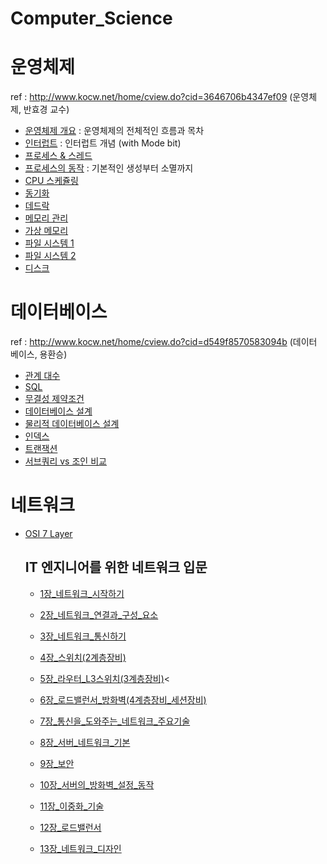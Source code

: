 # Computer_Science

# 운영체제
ref : http://www.kocw.net/home/cview.do?cid=3646706b4347ef09 (운영체제, 반효경 교수)



- [운영체제 개요](https://github.com/takm124/Computer_Science/blob/main/%EC%9A%B4%EC%98%81%EC%B2%B4%EC%A0%9C/%EC%9A%B4%EC%98%81%EC%B2%B4%EC%A0%9C%20%EA%B0%9C%EC%9A%94.md) : 운영체제의 전체적인 흐름과 목차
- [인터럽트](https://github.com/takm124/Computer_Science/blob/main/%EC%9A%B4%EC%98%81%EC%B2%B4%EC%A0%9C/Interrupt.md) : 인터럽트 개념 (with Mode bit)
- [프로세스 & 스레드](https://github.com/takm124/Computer_Science/blob/main/%EC%9A%B4%EC%98%81%EC%B2%B4%EC%A0%9C/Process.md)
- [프로세스의 동작](https://github.com/takm124/Computer_Science/blob/main/%EC%9A%B4%EC%98%81%EC%B2%B4%EC%A0%9C/Process%20Management.md) : 기본적인 생성부터 소멸까지
- [CPU 스케쥴링](https://github.com/takm124/Computer_Science/blob/main/%EC%9A%B4%EC%98%81%EC%B2%B4%EC%A0%9C/CPU%20scheduling.md)
- [동기화](https://github.com/takm124/Computer_Science/blob/main/%EC%9A%B4%EC%98%81%EC%B2%B4%EC%A0%9C/Process%20Synchronization.md)
- [데드락](https://github.com/takm124/Computer_Science/blob/main/%EC%9A%B4%EC%98%81%EC%B2%B4%EC%A0%9C/Deadlock.md)
- [메모리 관리](https://github.com/takm124/Computer_Science/blob/main/%EC%9A%B4%EC%98%81%EC%B2%B4%EC%A0%9C/Memory%20Management.md)
- [가상 메모리](https://github.com/takm124/Computer_Science/blob/main/%EC%9A%B4%EC%98%81%EC%B2%B4%EC%A0%9C/Virtual%20Memory.md)
- [파일 시스템 1](https://github.com/takm124/Computer_Science/blob/main/%EC%9A%B4%EC%98%81%EC%B2%B4%EC%A0%9C/File%20System.md)
- [파일 시스템 2](https://github.com/takm124/Computer_Science/blob/main/%EC%9A%B4%EC%98%81%EC%B2%B4%EC%A0%9C/File%20System%20Implementation.md)
- [디스크](https://github.com/takm124/Computer_Science/blob/main/%EC%9A%B4%EC%98%81%EC%B2%B4%EC%A0%9C/Disk%20Management%20and%20Scheduling.md)


# 데이터베이스
ref : http://www.kocw.net/home/cview.do?cid=d549f8570583094b (데이터 베이스, 용환승)
- [관계 대수](https://github.com/takm124/Computer_Science/blob/main/%EB%8D%B0%EC%9D%B4%ED%84%B0%EB%B2%A0%EC%9D%B4%EC%8A%A4/Relational_Algebra.md)
- [SQL](https://github.com/takm124/Computer_Science/blob/main/%EB%8D%B0%EC%9D%B4%ED%84%B0%EB%B2%A0%EC%9D%B4%EC%8A%A4/SQL.md)
- [무결성 제약조건](https://github.com/takm124/Computer_Science/blob/main/%EB%8D%B0%EC%9D%B4%ED%84%B0%EB%B2%A0%EC%9D%B4%EC%8A%A4/%EB%AC%B4%EA%B2%B0%EC%84%B1%20%EC%A0%9C%EC%95%BD%EC%A1%B0%EA%B1%B4.md)
- [데이터베이스 설계](https://github.com/takm124/Computer_Science/blob/main/%EB%8D%B0%EC%9D%B4%ED%84%B0%EB%B2%A0%EC%9D%B4%EC%8A%A4/%EB%8D%B0%EC%9D%B4%ED%84%B0%EB%B2%A0%EC%9D%B4%EC%8A%A4%20%EC%84%A4%EA%B3%84.md)
- [물리적 데이터베이스 설계](https://github.com/takm124/Computer_Science/blob/main/%EB%8D%B0%EC%9D%B4%ED%84%B0%EB%B2%A0%EC%9D%B4%EC%8A%A4/%EB%AC%BC%EB%A6%AC%EC%A0%81%20%EB%8D%B0%EC%9D%B4%ED%84%B0%20%EB%B2%A0%EC%9D%B4%EC%8A%A4%20%EC%84%A4%EA%B3%84.md)
- [인덱스](https://github.com/takm124/Computer_Science/blob/main/%EB%8D%B0%EC%9D%B4%ED%84%B0%EB%B2%A0%EC%9D%B4%EC%8A%A4/%EC%9D%B8%EB%8D%B1%EC%8A%A4.md)
- [트랜잭션](https://github.com/takm124/Computer_Science/blob/main/%EB%8D%B0%EC%9D%B4%ED%84%B0%EB%B2%A0%EC%9D%B4%EC%8A%A4/Transaction.md)
- [서브쿼리 vs 조인 비교](https://github.com/takm124/Computer_Science/blob/main/%EB%8D%B0%EC%9D%B4%ED%84%B0%EB%B2%A0%EC%9D%B4%EC%8A%A4/%EC%84%9C%EB%B8%8C%EC%BF%BC%EB%A6%AC%2C%20%EC%A1%B0%EC%9D%B8%20%EC%A0%95%EB%A6%AC.md)



# 네트워크
- [OSI 7 Layer](https://github.com/takm124/Computer_Science/blob/main/%EB%84%A4%ED%8A%B8%EC%9B%8C%ED%81%AC/OSI%207%20Layer.md)

  ## IT 엔지니어를 위한 네트워크 입문
  - [1장_네트워크_시작하기](https://github.com/takm124/Computer_Science/blob/main/%EB%84%A4%ED%8A%B8%EC%9B%8C%ED%81%AC/IT%20%EC%97%94%EC%A7%80%EB%8B%88%EC%96%B4%EB%A5%BC%20%EC%9C%84%ED%95%9C%20%EB%84%A4%ED%8A%B8%EC%9B%8C%ED%81%AC%20%EC%9E%85%EB%AC%B8/1%EC%9E%A5_%EB%84%A4%ED%8A%B8%EC%9B%8C%ED%81%AC_%EC%8B%9C%EC%9E%91%ED%95%98%EA%B8%B0.md)
  - [2장_네트워크_연결과_구성_요소](https://github.com/takm124/Computer_Science/blob/main/%EB%84%A4%ED%8A%B8%EC%9B%8C%ED%81%AC/IT%20%EC%97%94%EC%A7%80%EB%8B%88%EC%96%B4%EB%A5%BC%20%EC%9C%84%ED%95%9C%20%EB%84%A4%ED%8A%B8%EC%9B%8C%ED%81%AC%20%EC%9E%85%EB%AC%B8/2%EC%9E%A5_%EB%84%A4%ED%8A%B8%EC%9B%8C%ED%81%AC_%EC%97%B0%EA%B2%B0%EA%B3%BC_%EA%B5%AC%EC%84%B1_%EC%9A%94%EC%86%8C.md)
  - [3장_네트워크_통신하기](https://github.com/takm124/Computer_Science/blob/main/%EB%84%A4%ED%8A%B8%EC%9B%8C%ED%81%AC/IT%20%EC%97%94%EC%A7%80%EB%8B%88%EC%96%B4%EB%A5%BC%20%EC%9C%84%ED%95%9C%20%EB%84%A4%ED%8A%B8%EC%9B%8C%ED%81%AC%20%EC%9E%85%EB%AC%B8/3%EC%9E%A5_%EB%84%A4%ED%8A%B8%EC%9B%8C%ED%81%AC_%ED%86%B5%EC%8B%A0%ED%95%98%EA%B8%B0.md)
  - [4장_스위치(2계층장비)](https://github.com/takm124/Computer_Science/blob/main/%EB%84%A4%ED%8A%B8%EC%9B%8C%ED%81%AC/IT%20%EC%97%94%EC%A7%80%EB%8B%88%EC%96%B4%EB%A5%BC%20%EC%9C%84%ED%95%9C%20%EB%84%A4%ED%8A%B8%EC%9B%8C%ED%81%AC%20%EC%9E%85%EB%AC%B8/4%EC%9E%A5_%EC%8A%A4%EC%9C%84%EC%B9%98(2%EA%B3%84%EC%B8%B5%EC%9E%A5%EB%B9%84).md)
  - [5장_라우터_L3스위치(3계층장비)](https://github.com/takm124/Computer_Science/blob/main/%EB%84%A4%ED%8A%B8%EC%9B%8C%ED%81%AC/IT%20%EC%97%94%EC%A7%80%EB%8B%88%EC%96%B4%EB%A5%BC%20%EC%9C%84%ED%95%9C%20%EB%84%A4%ED%8A%B8%EC%9B%8C%ED%81%AC%20%EC%9E%85%EB%AC%B8/5%EC%9E%A5_%EB%9D%BC%EC%9A%B0%ED%84%B0_L3%EC%8A%A4%EC%9C%84%EC%B9%98(3%EA%B3%84%EC%B8%B5%EC%9E%A5%EB%B9%84).md)<
  - [6장_로드밸런서_방화벽(4계층장비_세션장비)](https://github.com/takm124/Computer_Science/blob/main/%EB%84%A4%ED%8A%B8%EC%9B%8C%ED%81%AC/IT%20%EC%97%94%EC%A7%80%EB%8B%88%EC%96%B4%EB%A5%BC%20%EC%9C%84%ED%95%9C%20%EB%84%A4%ED%8A%B8%EC%9B%8C%ED%81%AC%20%EC%9E%85%EB%AC%B8/6%EC%9E%A5_%EB%A1%9C%EB%93%9C%EB%B0%B8%EB%9F%B0%EC%84%9C_%EB%B0%A9%ED%99%94%EB%B2%BD(4%EA%B3%84%EC%B8%B5%EC%9E%A5%EB%B9%84_%EC%84%B8%EC%85%98%EC%9E%A5%EB%B9%84).md)
  - [7장_통신을_도와주는_네트워크_주요기술](https://github.com/takm124/Computer_Science/blob/main/%EB%84%A4%ED%8A%B8%EC%9B%8C%ED%81%AC/IT%20%EC%97%94%EC%A7%80%EB%8B%88%EC%96%B4%EB%A5%BC%20%EC%9C%84%ED%95%9C%20%EB%84%A4%ED%8A%B8%EC%9B%8C%ED%81%AC%20%EC%9E%85%EB%AC%B8/7%EC%9E%A5_%ED%86%B5%EC%8B%A0%EC%9D%84_%EB%8F%84%EC%99%80%EC%A3%BC%EB%8A%94_%EB%84%A4%ED%8A%B8%EC%9B%8C%ED%81%AC_%EC%A3%BC%EC%9A%94%EA%B8%B0%EC%88%A0.md)

  - [8장_서버_네트워크_기본](https://github.com/takm124/Computer_Science/blob/main/%EB%84%A4%ED%8A%B8%EC%9B%8C%ED%81%AC/IT%20%EC%97%94%EC%A7%80%EB%8B%88%EC%96%B4%EB%A5%BC%20%EC%9C%84%ED%95%9C%20%EB%84%A4%ED%8A%B8%EC%9B%8C%ED%81%AC%20%EC%9E%85%EB%AC%B8/8%EC%9E%A5_%EC%84%9C%EB%B2%84_%EB%84%A4%ED%8A%B8%EC%9B%8C%ED%81%AC_%EA%B8%B0%EB%B3%B8.md)
  - [9장_보안](https://github.com/takm124/Computer_Science/blob/main/%EB%84%A4%ED%8A%B8%EC%9B%8C%ED%81%AC/IT%20%EC%97%94%EC%A7%80%EB%8B%88%EC%96%B4%EB%A5%BC%20%EC%9C%84%ED%95%9C%20%EB%84%A4%ED%8A%B8%EC%9B%8C%ED%81%AC%20%EC%9E%85%EB%AC%B8/9%EC%9E%A5_%EB%B3%B4%EC%95%88.md)
  - [10장_서버의_방화벽_설정_동작](https://github.com/takm124/Computer_Science/blob/main/%EB%84%A4%ED%8A%B8%EC%9B%8C%ED%81%AC/IT%20%EC%97%94%EC%A7%80%EB%8B%88%EC%96%B4%EB%A5%BC%20%EC%9C%84%ED%95%9C%20%EB%84%A4%ED%8A%B8%EC%9B%8C%ED%81%AC%20%EC%9E%85%EB%AC%B8/10%EC%9E%A5_%EC%84%9C%EB%B2%84%EC%9D%98_%EB%B0%A9%ED%99%94%EB%B2%BD_%EC%84%A4%EC%A0%95_%EB%8F%99%EC%9E%91.md)
  - [11장_이중화_기술](https://github.com/takm124/Computer_Science/blob/main/%EB%84%A4%ED%8A%B8%EC%9B%8C%ED%81%AC/IT%20%EC%97%94%EC%A7%80%EB%8B%88%EC%96%B4%EB%A5%BC%20%EC%9C%84%ED%95%9C%20%EB%84%A4%ED%8A%B8%EC%9B%8C%ED%81%AC%20%EC%9E%85%EB%AC%B8/11%EC%9E%A5_%EC%9D%B4%EC%A4%91%ED%99%94_%EA%B8%B0%EC%88%A0.md)
  - [12장_로드밸런서](https://github.com/takm124/Computer_Science/blob/main/%EB%84%A4%ED%8A%B8%EC%9B%8C%ED%81%AC/IT%20%EC%97%94%EC%A7%80%EB%8B%88%EC%96%B4%EB%A5%BC%20%EC%9C%84%ED%95%9C%20%EB%84%A4%ED%8A%B8%EC%9B%8C%ED%81%AC%20%EC%9E%85%EB%AC%B8/12%EC%9E%A5_%EB%A1%9C%EB%93%9C%EB%B0%B8%EB%9F%B0%EC%84%9C.md)
  - [13장_네트워크_디자인](https://github.com/takm124/Computer_Science/blob/main/%EB%84%A4%ED%8A%B8%EC%9B%8C%ED%81%AC/IT%20%EC%97%94%EC%A7%80%EB%8B%88%EC%96%B4%EB%A5%BC%20%EC%9C%84%ED%95%9C%20%EB%84%A4%ED%8A%B8%EC%9B%8C%ED%81%AC%20%EC%9E%85%EB%AC%B8/13%EC%9E%A5_%EB%84%A4%ED%8A%B8%EC%9B%8C%ED%81%AC_%EB%94%94%EC%9E%90%EC%9D%B8.md)
